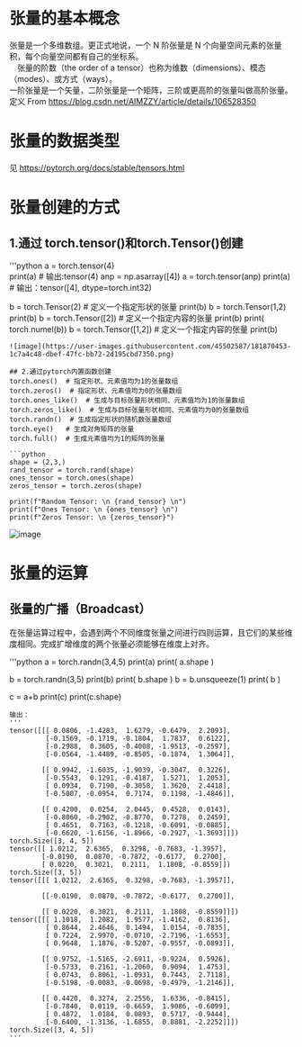 # 张量的基本概念
 张量是一个多维数组。更正式地说，一个 N 阶张量是 N 个向量空间元素的张量积，每个向量空间都有自己的坐标系。  
 张量的阶数（the order of a tensor）也称为维数（dimensions）、模态（modes）、或方式（ways）。  
 一阶张量是一个矢量，二阶张量是一个矩阵，三阶或更高阶的张量叫做高阶张量。  
 定义 From https://blog.csdn.net/AIMZZY/article/details/106528350   
 
 # 张量的数据类型  
 见 https://pytorch.org/docs/stable/tensors.html
 # 张量创建的方式  
 ## 1.通过 torch.tensor()和torch.Tensor()创建  
'''python
 a = torch.tensor(4)  
 print(a)              # 输出:tensor(4) 
 anp = np.asarray([4])
 a = torch.tensor(anp) 
 print(a)              # 输出：tensor([4], dtype=torch.int32)
 
 b = torch.Tensor(2)   # 定义一个指定形状的张量
 print(b)
 b = torch.Tensor(1,2)
 print(b)
 b = torch.Tensor([2]) # 定义一个指定内容的张量
 print(b)
 print( torch.numel(b))
 b = torch.Tensor([1,2]) # 定义一个指定内容的张量
 print(b)
 ```
 ![image](https://user-images.githubusercontent.com/45502587/181870453-1c7a4c48-dbef-47fc-bb72-2d195cbd7350.png)  

 ## 2.通过pytorch内置函数创建  
 torch.ones()  # 指定形状、元素值均为1的张量数组  
 torch.zeros()  # 指定形状、元素值均为0的张量数组  
 torch.ones_like()  # 生成与目标张量形状相同、元素值均为1的张量数组  
 torch.zeros_like()  # 生成与目标张量形状相同、元素值均为0的张量数组  
 torch.randn()  # 生成指定形状的随机数张量数组  
 torch.eye()   # 生成对角矩阵的张量  
 torch.full()  # 生成元素值均为1的矩阵的张量  
 
 ```python
shape = (2,3,)
rand_tensor = torch.rand(shape)
ones_tensor = torch.ones(shape)
zeros_tensor = torch.zeros(shape)

print(f"Random Tensor: \n {rand_tensor} \n")
print(f"Ones Tensor: \n {ones_tensor} \n")
print(f"Zeros Tensor: \n {zeros_tensor}")
```
![image](https://user-images.githubusercontent.com/45502587/181871238-c0174785-631a-4b1c-9817-ff7c5b6e8bc7.png)  

 
 # 张量的运算  
 ## 张量的广播（Broadcast）  
   在张量运算过程中，会遇到两个不同维度张量之间进行四则运算，且它们的某些维度相同。完成扩增维度的两个张量必须能够在维度上对齐。
   
'''python
a = torch.randn(3,4,5)
print(a)
print( a.shape )

b = torch.randn(3,5)
print(b)
print( b.shape )
b = b.unsqueeze(1)
print( b )

c = a+b
print(c)
print(c.shape)
```     
输出：  
'''
tensor([[[ 0.0806, -1.4283,  1.6279, -0.6479,  2.2093],
         [-0.1569, -0.1719, -0.1804,  1.7837,  0.6122],
         [-0.2988,  0.3605, -0.4008, -1.9513, -0.2597],
         [-0.0564, -1.4489, -0.8505, -0.1874,  1.3064]],

        [[ 0.9942, -1.6035, -1.9039, -0.3047,  0.3226],
         [-0.5543,  0.1291, -0.4187,  1.5271,  1.2053],
         [ 0.0934,  0.7190, -0.3058,  1.3620,  2.4418],
         [-0.5007, -0.0954,  0.7174,  0.1198, -1.4846]],

        [[ 0.4200,  0.0254,  2.0445,  0.4528,  0.0143],
         [-0.8060, -0.2902, -0.8770,  0.7278,  0.2459],
         [ 0.4651,  0.7163, -0.1218, -0.6091, -0.0885],
         [-0.6620, -1.6156, -1.8966, -0.2927, -1.3693]]])
torch.Size([3, 4, 5])
tensor([[ 1.0212,  2.6365,  0.3298, -0.7683, -1.3957],
        [-0.0190,  0.0870, -0.7872, -0.6177,  0.2700],
        [ 0.0220,  0.3021,  0.2111,  1.1808, -0.8559]])
torch.Size([3, 5])
tensor([[[ 1.0212,  2.6365,  0.3298, -0.7683, -1.3957]],

        [[-0.0190,  0.0870, -0.7872, -0.6177,  0.2700]],

        [[ 0.0220,  0.3021,  0.2111,  1.1808, -0.8559]]])
tensor([[[ 1.1018,  1.2082,  1.9577, -1.4162,  0.8136],
         [ 0.8644,  2.4646,  0.1494,  1.0154, -0.7835],
         [ 0.7224,  2.9970, -0.0710, -2.7196, -1.6553],
         [ 0.9648,  1.1876, -0.5207, -0.9557, -0.0893]],

        [[ 0.9752, -1.5165, -2.6911, -0.9224,  0.5926],
         [-0.5733,  0.2161, -1.2060,  0.9094,  1.4753],
         [ 0.0743,  0.8061, -1.0931,  0.7443,  2.7118],
         [-0.5198, -0.0083, -0.0698, -0.4979, -1.2146]],

        [[ 0.4420,  0.3274,  2.2556,  1.6336, -0.8415],
         [-0.7840,  0.0119, -0.6659,  1.9086, -0.6099],
         [ 0.4872,  1.0184,  0.0893,  0.5717, -0.9444],
         [-0.6400, -1.3136, -1.6855,  0.8881, -2.2252]]])
torch.Size([3, 4, 5])
'''  
 
